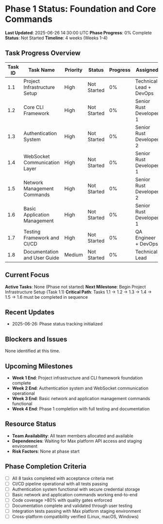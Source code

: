 # Phase 1 Status: Foundation and Core Commands

**Last Updated**: 2025-06-26 14:30:00 UTC
**Phase Progress**: 0% Complete
**Status**: Not Started
**Timeline**: 4 weeks (Weeks 1-4)

## Task Progress Overview
| Task ID | Task Name | Priority | Status | Progress | Assigned | Due Date |
|---------|-----------|----------|--------|----------|----------|----------|
| 1.1 | Project Infrastructure Setup | High | Not Started | 0% | Technical Lead + DevOps | Week 1 |
| 1.2 | Core CLI Framework | High | Not Started | 0% | Senior Rust Developer 1 | Week 1-2 |
| 1.3 | Authentication System | High | Not Started | 0% | Senior Rust Developer 2 | Week 2 |
| 1.4 | WebSocket Communication Layer | High | Not Started | 0% | Senior Rust Developer 1 | Week 2-3 |
| 1.5 | Network Management Commands | High | Not Started | 0% | Senior Rust Developer 2 | Week 3 |
| 1.6 | Basic Application Management | High | Not Started | 0% | Senior Rust Developer 1 | Week 3-4 |
| 1.7 | Testing Framework and CI/CD | High | Not Started | 0% | QA Engineer + DevOps | Week 1-4 |
| 1.8 | Documentation and User Guide | Medium | Not Started | 0% | Technical Lead | Week 4 |

## Current Focus
**Active Tasks**: None (Phase not started)
**Next Milestone**: Begin Project Infrastructure Setup (Task 1.1)
**Critical Path**: Tasks 1.1 → 1.2 → 1.3 → 1.4 → 1.5 → 1.6 must be completed in sequence

## Recent Updates
- 2025-06-26: Phase status tracking initialized

## Blockers and Issues
None identified at this time.

## Upcoming Milestones
- **Week 1 End**: Project infrastructure and CLI framework foundation complete
- **Week 2 End**: Authentication system and WebSocket communication operational
- **Week 3 End**: Basic network and application management commands functional
- **Week 4 End**: Phase 1 completion with full testing and documentation

## Resource Status
- **Team Availability**: All team members allocated and available
- **Dependencies**: Waiting for Max platform API access and staging environment
- **Risk Factors**: None at phase start

## Phase Completion Criteria
- [ ] All 8 tasks completed with acceptance criteria met
- [ ] CI/CD pipeline operational with all tests passing
- [ ] Authentication system functional with secure credential storage
- [ ] Basic network and application commands working end-to-end
- [ ] Code coverage >80% with quality gates enforced
- [ ] Documentation complete and validated through user testing
- [ ] Integration tests passing with Max platform staging environment
- [ ] Cross-platform compatibility verified (Linux, macOS, Windows)